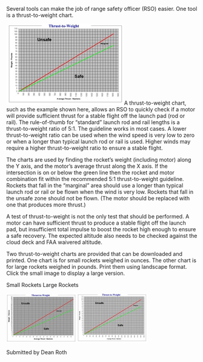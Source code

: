 Several tools can make the job of range safety officer (RSO) easier. One tool is a thrust-to-weight chart.

![](/images/thrustweight_hpr-s.jpg)A thrust-to-weight chart, such as the example shown here, allows an RSO to quickly check if a motor will provide sufficient thrust for a stable flight off the launch pad (rod or rail). The rule-of-thumb for “standard” launch rod and rail lengths is a thrust-to-weight ratio of 5:1. The guideline works in most cases. A lower thrust-to-weight ratio can be used when the wind speed is very low to zero or when a longer than typical launch rod or rail is used. Higher winds may require a higher thrust-to-weight ratio to ensure a stable flight.

The charts are used by finding the rocket’s weight (including motor) along the Y axis, and the motor’s average thrust along the X axis. If the intersection is on or below the green line then the rocket and motor combination fit within the recommended 5:1 thrust-to-weight guideline. Rockets that fall in the “marginal” area should use a longer than typical launch rod or rail or be flown when the wind is very low. Rockets that fall in the unsafe zone should not be flown. (The motor should be replaced with one that produces more thrust.)

A test of thrust-to-weight is not the only test that should be performed. A motor can have sufficient thrust to produce a stable flight off the launch pad, but insufficient total impulse to boost the rocket high enough to ensure a safe recovery. The expected altitude also needs to be checked against the cloud deck and FAA waivered altitude.

Two thrust-to-weight charts are provided that can be downloaded and printed. One chart is for small rockets weighed in ounces. The other chart is for large rockets weighed in pounds. Print them using landscape format. Click the small image to display a large version.

Small Rockets Large Rockets

[![](/images/thrustweight_lpr-vs.jpg)](/images/thrustweight_lpr.jpg)[![](/images/thrustweight_hpr-vs.jpg)](/images/thrustweight_hpr.jpg)

Submitted by Dean Roth

